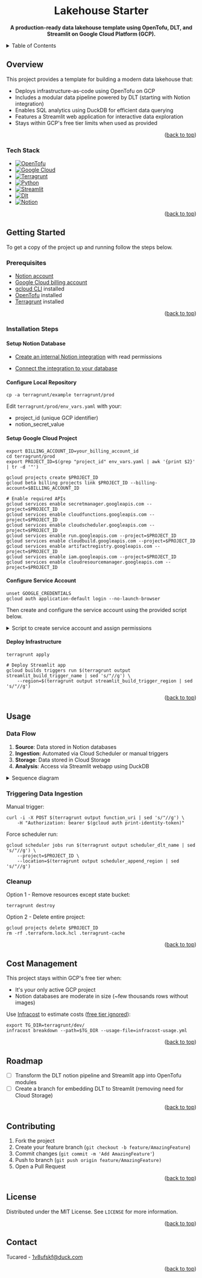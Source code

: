 <!-- Improved compatibility of back to top link: See: https://github.com/othneildrew/Best-README-Template/pull/73 -->
<a name="readme-top"></a>

<!-- PROJECT LOGO -->
<br />
<div align="center">
  <!-- <a href="https://github.com/tucared/lakehouse-starter">
    <img src="images/logo.png" alt="Logo" width="80" height="80">
  </a> -->

<h1 align="center">Lakehouse Starter</h1>

  <strong><p align="center">
    A production-ready data lakehouse template using OpenTofu, DLT, and Streamlit on Google Cloud Platform (GCP).</strong>
  </p>
</div>

<!-- TABLE OF CONTENTS -->
<details>
  <summary>Table of Contents</summary>
  <ol>
    <li><a href="#overview">Overview</a>
      <ul>
        <li><a href="#tech-stack">Tech Stack</a></li>
      </ul>
    </li>
    <li>
      <a href="#getting-started">Getting Started</a>
      <ul>
        <li><a href="#prerequisites">Prerequisites</a></li>
        <li><a href="#installation-steps">Installation Steps</a></li>
            <ul>
                <li><a href="#setup-notion-database">Setup Notion Database</a></li>
                <li><a href="#configure-local-repository">Configure Local Repository</a></li>
                <li><a href="#setup-google-cloud-project">Setup Google Cloud Project</a></li>
                <li><a href="#configure-service-account">Configure Service Account</a></li>
                <li><a href="#deploy-infrastructure">Deploy Infrastructure</a></li>
            </ul>
      </ul>
    </li>
    <li><a href="#usage">Usage</a>
        <ul>
            <li><a href="#data-flow">Data Flow</a></li>
            <li><a href="#triggering-data-ingestion">Triggering Data Ingestion</a></li>
            <li><a href="#cleanup">Cleanup</a></li>
            <li><a href="#sequence-diagram">Sequence diagram</a></li>
        </ul>
    </li>
    <li><a href="#cost-management">Cost Management</a></li>
    <li><a href="#roadmap">Roadmap</a></li>
    <li><a href="#contributing">Contributing</a></li>
    <li><a href="#license">License</a></li>
    <li><a href="#contact">Contact</a></li>
  </ol>
</details>

<!-- OVERVIEW -->
## Overview

This project provides a template for building a modern data lakehouse that:

- Deploys infrastructure-as-code using OpenTofu on GCP
- Includes a modular data pipeline powered by DLT (starting with Notion integration)
- Enables SQL analytics using DuckDB for efficient data querying
- Features a Streamlit web application for interactive data exploration
- Stays within GCP's free tier limits when used as provided

<p align="right">(<a href="#readme-top">back to top</a>)</p>

### Tech Stack

- [![OpenTofu][OpenTofu.org]][OpenTofu-url]
- [![Google Cloud][Console.cloud.google.com]][Google-Cloud-url]
- [![Terragrunt][Terragrunt.io]][Terragrunt-url]
- [![Python][Python.org]][Python-url]
- [![Streamlit][Streamlit.io]][Streamlit-url]
- [![Dlt][dltHub.com]][dlt-url]
- [![Notion][Notion.so]][Notion-url]

<p align="right">(<a href="#readme-top">back to top</a>)</p>

<!-- GETTING STARTED -->
## Getting Started

To get a copy of the project up and running follow the steps below.

### Prerequisites

- [Notion account]
- [Google Cloud billing account]
- [gcloud CLI] installed
- [OpenTofu] installed
- [Terragrunt] installed

<p align="right">(<a href="#readme-top">back to top</a>)</p>

### Installation Steps

#### Setup Notion Database

- [Create an internal Notion integration] with read permissions

- [Connect the integration to your database]

#### Configure Local Repository

```shell
cp -a terragrunt/example terragrunt/prod
```

Edit `terragrunt/prod/env_vars.yaml` with your:

- project_id (unique GCP identifier)
- notion_secret_value

#### Setup Google Cloud Project

```shell
export BILLING_ACCOUNT_ID=your_billing_account_id
cd terragrunt/prod
export PROJECT_ID=$(grep "project_id" env_vars.yaml | awk '{print $2}' | tr -d '"')

gcloud projects create $PROJECT_ID
gcloud beta billing projects link $PROJECT_ID --billing-account=$BILLING_ACCOUNT_ID

# Enable required APIs
gcloud services enable secretmanager.googleapis.com --project=$PROJECT_ID
gcloud services enable cloudfunctions.googleapis.com --project=$PROJECT_ID
gcloud services enable cloudscheduler.googleapis.com --project=$PROJECT_ID
gcloud services enable run.googleapis.com --project=$PROJECT_ID
gcloud services enable cloudbuild.googleapis.com --project=$PROJECT_ID
gcloud services enable artifactregistry.googleapis.com --project=$PROJECT_ID
gcloud services enable iam.googleapis.com --project=$PROJECT_ID
gcloud services enable cloudresourcemanager.googleapis.com --project=$PROJECT_ID
```

#### Configure Service Account

```shell
unset GOOGLE_CREDENTIALS
gcloud auth application-default login --no-launch-browser
```

Then create and configure the service account using the provided script below.

<details><summary>Script to create service account and assign permissions</summary>

```shell
export PROJECT_ID=$(grep "project_id" env_vars.yaml | awk '{print $2}' | tr -d '"')
export TOFU_SERVICE_ACCOUNT=$(grep "sa_tofu" env_vars.yaml | awk '{print $2}' | tr -d '"')
export USER_ACCOUNT_ID=$(echo `gcloud config get core/account`)

gcloud iam service-accounts create $TOFU_SERVICE_ACCOUNT \
    --display-name "OpenTofu SA" \
    --description "Used when running OpenTofu commands" \
    --project $PROJECT_ID

gcloud projects add-iam-policy-binding $PROJECT_ID \
    --member "serviceAccount:$TOFU_SERVICE_ACCOUNT@$PROJECT_ID.iam.gserviceaccount.com" \
    --project $PROJECT_ID \
    --role "roles/editor"

gcloud projects add-iam-policy-binding $PROJECT_ID \
    --member "serviceAccount:$TOFU_SERVICE_ACCOUNT@$PROJECT_ID.iam.gserviceaccount.com" \
    --project $PROJECT_ID \
    --role "roles/secretmanager.admin"

gcloud projects add-iam-policy-binding $PROJECT_ID \
    --member "serviceAccount:$TOFU_SERVICE_ACCOUNT@$PROJECT_ID.iam.gserviceaccount.com" \
    --project $PROJECT_ID \
    --role "roles/bigquery.dataEditor"

gcloud projects add-iam-policy-binding $PROJECT_ID \
    --member "serviceAccount:$TOFU_SERVICE_ACCOUNT@$PROJECT_ID.iam.gserviceaccount.com" \
    --project $PROJECT_ID \
    --role "roles/iam.serviceAccountCreator"

gcloud projects add-iam-policy-binding $PROJECT_ID \
    --member "serviceAccount:$TOFU_SERVICE_ACCOUNT@$PROJECT_ID.iam.gserviceaccount.com" \
    --project $PROJECT_ID \
    --role "roles/resourcemanager.projectIamAdmin"

gcloud projects add-iam-policy-binding $PROJECT_ID \
    --member "serviceAccount:$TOFU_SERVICE_ACCOUNT@$PROJECT_ID.iam.gserviceaccount.com" \
    --project $PROJECT_ID \
    --role "roles/cloudfunctions.admin"

gcloud projects add-iam-policy-binding $PROJECT_ID \
    --member "serviceAccount:$TOFU_SERVICE_ACCOUNT@$PROJECT_ID.iam.gserviceaccount.com" \
    --project $PROJECT_ID \
    --role "roles/cloudscheduler.admin"

gcloud projects add-iam-policy-binding $PROJECT_ID \
    --member "serviceAccount:$TOFU_SERVICE_ACCOUNT@$PROJECT_ID.iam.gserviceaccount.com" \
    --project $PROJECT_ID \
    --role "roles/run.admin"

gcloud iam service-accounts add-iam-policy-binding \
    $TOFU_SERVICE_ACCOUNT@$PROJECT_ID.iam.gserviceaccount.com \
    --project $PROJECT_ID \
    --member "user:$USER_ACCOUNT_ID" \
    --role "roles/iam.serviceAccountTokenCreator"
```

</details>

#### Deploy Infrastructure

```shell
terragrunt apply

# Deploy Streamlit app
gcloud builds triggers run $(terragrunt output streamlit_build_trigger_name | sed 's/"//g') \
    --region=$(terragrunt output streamlit_build_trigger_region | sed 's/"//g')
```

<p align="right">(<a href="#readme-top">back to top</a>)</p>

<!-- USAGE -->
## Usage

### Data Flow

1. **Source**: Data stored in Notion databases
2. **Ingestion**: Automated via Cloud Scheduler or manual triggers
3. **Storage**: Data stored in Cloud Storage
4. **Analysis**: Access via Streamlit webapp using DuckDB

<details><summary>Sequence diagram</summary>

```mermaid
sequenceDiagram
    actor U as User
    participant N as Notion
    box Google Cloud Platform
    participant CS as Cloud Scheduler
    participant CF as HTTP Cloud Function
    participant GCS as Cloud Storage
    participant CR as Cloud Run
    end

    U->>N: Logs in

    U->>N: Modifies or<br>several database
    opt
        U-)CF: Forces run
    end
    loop Hourly
        CS-)+CF: Triggers dlt pipeline
    end

    CF->>+N: Queries all pages in database
    N-->>-CF: Returns all pages
    CF->>-GCS: Stores data as parquet

    U->>+CR: Opens website and query data
    CR->>+GCS: Queries data<br>using DuckDB
    GCS--)-CR: Receives data
    CR-->>-U: Displays queried data
```

</details>

### Triggering Data Ingestion

Manual trigger:

```shell
curl -i -X POST $(terragrunt output function_uri | sed 's/"//g') \
    -H "Authorization: bearer $(gcloud auth print-identity-token)"
```

Force scheduler run:

```shell
gcloud scheduler jobs run $(terragrunt output scheduler_dlt_name | sed 's/"//g') \
    --project=$PROJECT_ID \
    --location=$(terragrunt output scheduler_append_region | sed 's/"//g')
```

### Cleanup

Option 1 - Remove resources except state bucket:

```shell
terragrunt destroy
```

Option 2 - Delete entire project:

```shell
gcloud projects delete $PROJECT_ID
rm -rf .terraform.lock.hcl .terragrunt-cache
```

<p align="right">(<a href="#readme-top">back to top</a>)</p>

<!-- COST MANAGEMENT -->
## Cost Management

This project stays within GCP's free tier when:

- It's your only active GCP project
- Notion databases are moderate in size (~few thousands rows without images)

Use [Infracost] to estimate costs ([free tier ignored]):

```shell
export TG_DIR=terragrunt/dev/
infracost breakdown --path=$TG_DIR --usage-file=infracost-usage.yml
```

<p align="right">(<a href="#readme-top">back to top</a>)</p>

<!-- ROADMAP -->
## Roadmap

- [ ] Transform the DLT notion pipeline and Streamlit app into OpenTofu modules
- [ ] Create a branch for embedding DLT to Streamlit (removing need for Cloud Storage)

<p align="right">(<a href="#readme-top">back to top</a>)</p>

<!-- CONTRIBUTING -->
## Contributing

1. Fork the project
2. Create your feature branch (`git checkout -b feature/AmazingFeature`)
3. Commit changes (`git commit -m 'Add AmazingFeature'`)
4. Push to branch (`git push origin feature/AmazingFeature)`
5. Open a Pull Request

<p align="right">(<a href="#readme-top">back to top</a>)</p>

<!-- LICENSE -->
## License

Distributed under the MIT License. See `LICENSE` for more information.

<p align="right">(<a href="#readme-top">back to top</a>)</p>

<!-- CONTACT -->
## Contact

Tucared - <1v8ufskf@duck.com>

<p align="right">(<a href="#readme-top">back to top</a>)</p>

<!-- MARKDOWN LINKS & IMAGES -->
<!-- https://www.markdownguide.org/basic-syntax/#reference-style-links -->
[OpenTofu.org]: https://img.shields.io/badge/OpenTofu-FFDA18?style=for-the-badge&logo=opentofu&logoColor=black
[OpenTofu-url]: https://opentofu.org/
<!-- https://github.com/simple-icons/simple-icons/issues/7650 -->
[Terragrunt.io]: https://img.shields.io/badge/terragrunt-565AE1?style=for-the-badge&logo=terragrunt
[Terragrunt-url]: https://terragrunt.gruntwork.io/
[Python.org]: https://img.shields.io/badge/Python-FFD43B?style=for-the-badge&logo=python&logoColor=blue
[Python-url]: https://www.python.org/
[Streamlit.io]: https://img.shields.io/badge/Streamlit-FF4B4B?style=for-the-badge&logo=Streamlit&logoColor=blue
[Streamlit-url]: https://streamlit.io/
[dltHub.com]: https://img.shields.io/badge/Dlt-C6D300?style=for-the-badge&logo=dlt&logoColor=green
[dlt-url]: https://dlthub.com/

[Notion.so]: https://img.shields.io/badge/Notion-000000?style=for-the-badge&logo=notion&logoColor=white
[Notion-url]: https://www.notion.so/
[Console.cloud.google.com]: https://img.shields.io/badge/Google_Cloud-4285F4?style=for-the-badge&logo=google-cloud&logoColor=white
[Google-Cloud-url]: https://console.cloud.google.com

[Notion account]: https://www.notion.so/signup
[Google Cloud billing account]: https://cloud.google.com/billing/docs/how-to/create-billing-account
[gcloud CLI]: https://cloud.google.com/sdk/docs/install
[OpenTofu]: https://opentofu.org/docs/intro/install/
[Terragrunt]: https://terragrunt.gruntwork.io/docs/getting-started/install/

[Create an internal Notion integration]: https://developers.notion.com/docs/authorization#internal-integration-auth-flow-set-up
[Connect the integration to your database]: https://www.notion.so/help/add-and-manage-connections-with-the-api#add-connections-to-pages

[Infracost]: https://github.com/infracost/infracost/tree/master

[free tier ignored]: https://www.infracost.io/docs/supported_resources/google/
